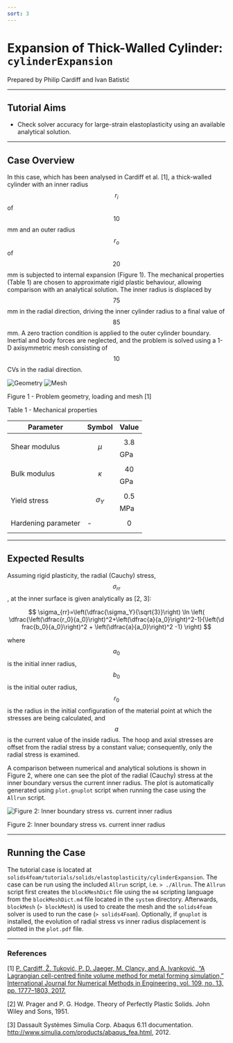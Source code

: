 ```yaml
---
sort: 3
---
```


# Expansion of Thick-Walled Cylinder: `cylinderExpansion`

Prepared by Philip Cardiff and Ivan Batistić

---

## Tutorial Aims

- Check solver accuracy for large-strain elastoplasticity using an available
  analytical solution.

---

## Case Overview

In this case, which has been analysed in Cardiff et al. [1], a thick-walled
cylinder with an inner radius $$r_i$$ of $$10$$ mm and an outer radius $$r_o$$
of $$20$$ mm is subjected to internal expansion (Figure 1). The mechanical
properties (Table 1) are chosen to approximate rigid plastic behaviour, allowing
comparison with an analytical solution. The inner radius is displaced by $$75$$
mm in the radial direction, driving the inner cylinder radius to a final value
of $$85$$ mm. A zero traction condition is applied to the outer cylinder
boundary. Inertial and body forces are neglected, and the problem is solved
using a 1-D axisymmetric mesh consisting of $$10$$ CVs in the radial direction.

![Geometry](./images/cylinderExpansion-geometry.png)
![Mesh](./images/cylinderExpansion-mesh.png)

Figure 1 - Problem geometry, loading and mesh [1]

Table 1 - Mechanical properties

| Parameter           | Symbol       | Value       |
| ------------------- | ------------ | ----------- |
| Shear modulus       | $$\mu$$      | $$3.8$$ GPa |
| Bulk modulus        | $$\kappa$$   | $$40$$ GPa  |
| Yield stress        | $$\sigma_Y$$ | $$0.5$$ MPa |
| Hardening parameter | -            | $$0$$       |

---

## Expected Results

Assuming rigid plasticity, the radial (Cauchy) stress, $$\sigma_{rr}$$ , at the
inner surface is given analytically as [2, 3]:

$$
\sigma_{rr}=\left(\dfrac{\sigma_Y}{\sqrt{3}}\right) \ln \left(
\dfrac{\left(\dfrac{r_0}{a_0}\right)^2+\left(\dfrac{a}{a_0}\right)^2-1}{\left(\d
frac{b_0}{a_0}\right)^2 + \left(\dfrac{a}{a_0}\right)^2 -1}  \right)
$$

where $$a_0$$ is the initial inner radius, $$b_0$$ is the initial outer radius,
$$r_0$$ is the radius in the initial configuration of the material point at
which the stresses are being calculated, and $$a$$ is the current value of the
inside radius. The hoop and axial stresses are offset from the radial stress by
a constant value; consequently, only the radial stress is examined.

A comparison between numerical and analytical solutions is shown in Figure 2,
where one can see the plot of the radial (Cauchy) stress at the inner boundary
versus the current inner radius. The plot is automatically generated using
`plot.gnuplot` script when running the case using the `Allrun` script.

![Figure 2: Inner boundary stress vs. current inner
radius](./images/cylinderExpansion-sigmaR.png)

Figure 2: Inner boundary stress vs. current inner radius

---

## Running the Case

The tutorial case is located at
`solids4foam/tutorials/solids/elastoplasticity/cylinderExpansion`. The case can
be run using the included `Allrun` script, i.e. `> ./Allrun`. The `Allrun`
script first creates the `blockMeshDict` file using the `m4` scripting language
from the `blockMeshDict.m4` file located in the `system` directory. Afterwards,
`blockMesh` (`> blockMesh`) is used to create the mesh and the `solids4foam`
solver is used to run the case (`> solids4Foam`). Optionally, if `gnuplot` is
installed, the evolution of radial stress vs inner radius displacement is
plotted in the `plot.pdf` file.

---

### References

[1]
[P. Cardiff, Ž. Tuković, P. D. Jaeger, M. Clancy, and A. Ivanković, “A
Lagrangian cell-centred finite volume method for metal forming simulation,”
International Journal for Numerical Methods in Engineering, vol. 109, no. 13,
pp. 1777–1803, 2017.](https://onlinelibrary.wiley.com/doi/abs/10.1002/nme.5345)

[2] W. Prager and P. G. Hodge. Theory of Perfectly Plastic Solids. John Wiley
and Sons, 1951.

[3] Dassault Systémes Simulia Corp. Abaqus 6.11 documentation.
<http://www.simulia.com/products/abaqus_fea.html>, 2012.
